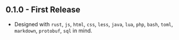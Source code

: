 ## 0.1.0 - First Release
* Designed with `rust`, `js`, `html`, `css`, `less`, `java`, `lua`, `php`, `bash`, `toml`, `markdown`, `protobuf`, `sql` in mind.
